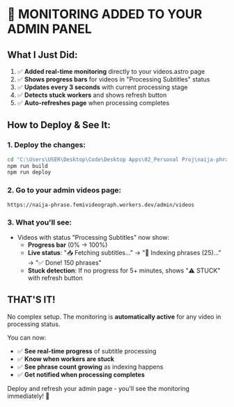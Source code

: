 # 🎯 MONITORING ADDED TO YOUR ADMIN PANEL

## What I Just Did:

1. ✅ **Added real-time monitoring** directly to your videos.astro page
2. ✅ **Shows progress bars** for videos in "Processing Subtitles" status  
3. ✅ **Updates every 3 seconds** with current processing stage
4. ✅ **Detects stuck workers** and shows refresh button
5. ✅ **Auto-refreshes page** when processing completes

## How to Deploy & See It:

### 1. Deploy the changes:
```bash
cd "C:\Users\USER\Desktop\Code\Desktop Apps\02_Personal Proj\naija-phrase"
npm run build
npm run deploy
```

### 2. Go to your admin videos page:
```
https://naija-phrase.femivideograph.workers.dev/admin/videos
```

### 3. What you'll see:
- Videos with status "Processing Subtitles" now show:
  - **Progress bar** (0% → 100%)
  - **Live status**: "📥 Fetching subtitles..." → "📝 Indexing phrases (25)..." → "✅ Done! 150 phrases"
  - **Stuck detection**: If no progress for 5+ minutes, shows "⚠️ STUCK" with refresh button

## THAT'S IT! 

No complex setup. The monitoring is **automatically active** for any video in processing status.

You can now:
- ✅ **See real-time progress** of subtitle processing
- ✅ **Know when workers are stuck** 
- ✅ **See phrase count growing** as indexing happens
- ✅ **Get notified when processing completes**

Deploy and refresh your admin page - you'll see the monitoring immediately! 🎯
